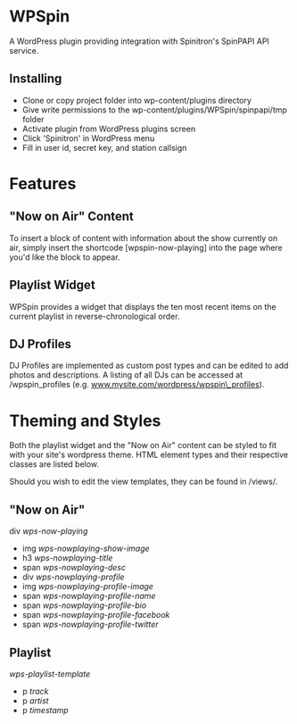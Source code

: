WPSpin
======

A WordPress plugin providing integration with Spinitron's SpinPAPI API service.

## Installing

- Clone or copy project folder into wp-content/plugins directory
- Give write permissions to the wp-content/plugins/WPSpin/spinpapi/tmp folder
- Activate plugin from WordPress plugins screen
- Click 'Spinitron' in WordPress menu
- Fill in user id, secret key, and station callsign

Features
========

## "Now on Air" Content

To insert a block of content with information about the show currently on air, simply insert the shortcode
[wpspin-now-playing] into the page where you'd like the block to appear. 

## Playlist Widget

WPSpin provides a widget that displays the ten most recent items on the current playlist in reverse-chronological order.

## DJ Profiles

DJ Profiles are implemented as custom post types and can be edited to add photos and descriptions. A listing of all 
DJs can be accessed at <your website url>/wpspin\_profiles (e.g. www.mysite.com/wordpress/wpspin\_profiles).

Theming and Styles
==================

Both the playlist widget and the "Now on Air" content can be styled to fit with your site's wordpress theme.
HTML element types and their respective classes are listed below. 

Should you wish to edit the view templates, they can be found in /views/. 

## "Now on Air"
div *wps-now-playing*
- img *wps-nowplaying-show-image*
- h3 *wps-nowplaying-title*
- span *wps-nowplaying-desc*
- div *wps-nowplaying-profile*
- img *wps-nowplaying-profile-image*
- span *wps-nowplaying-profile-name*
- span *wps-nowplaying-profile-bio*
- span *wps-nowplaying-profile-facebook*
- span *wps-nowplaying-profile-twitter*

## Playlist
*wps-playlist-template*
- p *track*
- p *artist*
- p *timestamp*
